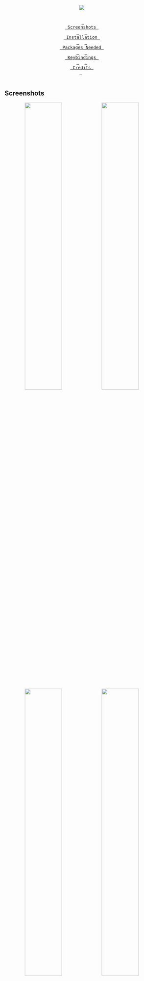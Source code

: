 <div align = center><img src="https://raw.githubusercontent.com/qxb3/gruvbox.hypr/main/repo/logo.png"><br><br>

&ensp;[<kbd> <br> Screenshots <br> </kbd>](#Screenshots)&ensp;
&ensp;[<kbd> <br> Installation <br> </kbd>](#Installation)&ensp;
&ensp;[<kbd> <br> Packages Needed <br> </kbd>](#Packages)&ensp;
&ensp;[<kbd> <br> Keybindings <br> </kbd>](#Keybindings)&ensp;
&ensp;[<kbd> <br> Credits <br> </kbd>](#Credits)&ensp;
<br><br></div>

## Screenshots

<p align="center">
  <img align="center" width="49%" src="https://raw.githubusercontent.com/qxb3/gruvbox.hypr/main/repo/1.png" />
  <img align="center" width="49%" src="https://raw.githubusercontent.com/qxb3/gruvbox.hypr/main/repo/2.png" />
  <img align="center" width="49%" src="https://raw.githubusercontent.com/qxb3/gruvbox.hypr/main/repo/3.png" />
  <img align="center" width="49%" src="https://raw.githubusercontent.com/qxb3/gruvbox.hypr/main/repo/4.png" />
  <img align="center" width="49%" src="https://raw.githubusercontent.com/qxb3/gruvbox.hypr/main/repo/5.png" />
  <img align="center" width="49%" src="https://raw.githubusercontent.com/qxb3/gruvbox.hypr/main/repo/6.png" />
  <img align="center" width="49%" src="https://raw.githubusercontent.com/qxb3/gruvbox.hypr/main/repo/7.png" />
  <img align="center" width="49%" src="https://raw.githubusercontent.com/qxb3/gruvbox.hypr/main/repo/8.png" />
  <img align="center" width="49%" src="https://raw.githubusercontent.com/qxb3/gruvbox.hypr/main/repo/9.png" />
  <img align="center" width="49%" src="https://raw.githubusercontent.com/qxb3/gruvbox.hypr/main/repo/10.png" />
  <img align="center" width="49%" src="https://raw.githubusercontent.com/qxb3/gruvbox.hypr/main/repo/11.png" />
</p>

<br>

## Installation

> [!CAUTION]
> Backup your config files first.

> [!IMPORTANT]
> Please see [Packages Needed](#Packages)

```bash
git clone https://github.com/qxb3/gruvbox.hypr
cd gruvbox.hypr
cp -r config/* ~/.config
```

<br>

## Packages

<table><tr><td>
  <code>a</code><br><code>p</code><br><code>p</code><br><code>s</code><br></td><td><table>
  <tr><td>kitty</td><td>terminal emulator</td></tr>
  <tr><td>dolphin</td><td>file explorer</td></tr>
  <tr><td>spotify</td><td>music player</td></tr>
  <tr><td>firefox</td><td>browser</td></tr></table>
</td></tr></table>

<br>

<table><tr><td>
  <code>r</code><br><code>i</code><br><code>c</code><br><code>e</code><br></td><td><table>
  <tr><td>cava</td><td>music visualizer</td></tr>
  <tr><td>dunst</td><td>notification daemon</td></tr>
  <tr><td>swww</td><td>wallpaper daemon</td></tr>
  <tr><td>swaylock</td><td>screen locker</td></tr>
  <tr><td>ags</td><td>aylur's gtk widget</td>
  <tr><td>eww</td><td>elkowars wacky widgets</td></tr></table>
</td></tr></table>

<br>

<table><tr><td>
  <code>s</code><br><code>h</code><br><code>e</code><br><code>l</code><br><code>l</code></td><td><table>
  <tr><td>zsh</td><td>main shell</td></tr>
  <tr><td>neovim</td><td>text editor</td></tr>
  <tr><td>neofetch</td><td>beautiful sys info</td></tr>
  <tr><td>playerctl</td><td>control music player</td></tr></table>
</td></tr></table>

<br>

## Keybindings

#### Window Mangement
| Keys | Action |
| :--  | :-- |
| <kbd>Super</kbd> + <kbd>Q</kbd> | quit active/focused window
| <kbd>Alt</kbd> + <kbd>F4</kbd> | kill window using cursor
| <kbd>Super</kbd> + <kbd>W</kbd> | toggle window on focus to float
| <kbd>Alt</kbd> + <kbd>Enter</kbd> | toggle window on focus to fullscreen
| <kbd>Super</kbd> + <kbd>RightClick</kbd> | resize the window
| <kbd>Super</kbd> + <kbd>LeftClick</kbd> | change the window position
| <kbd>Super</kbd> + <kbd>Shift</kbd> + <kbd>←</kbd><kbd>→</kbd><kbd>↑</kbd><kbd>↓</kbd>| resize windows (hold)
| <kbd>Super</kbd> + <kbd>J</kbd> | toggle dwindle

#### Application Shortcuts
| Keys | Action |
| :--  | :-- |
| <kbd>Super</kbd> + <kbd>T</kbd> | launch kitty terminal
| <kbd>Super</kbd> + <kbd>E</kbd> | launch dolphin file explorer
| <kbd>Super</kbd> + <kbd>F</kbd> | launch firefox
| <kbd>Super</kbd> + <kbd>D</kbd> | launch vencord (replace it with normal discord if u want)

#### Widgets
| Keys | Action |
| :--  | :-- |
| <kbd>Super</kbd> + <kbd>A</kbd> | toggle app launcher
| <kbd>Super</kbd> + <kbd>Tab</kbd> | toggle sidebar
| <kbd>Super</kbd> + <kbd>O</kbd> | toggle notification center
| <kbd>Super</kbd> + <kbd>L</kbd> | lock screen

#### Print Screen
| Keys | Action |
| :--  | :-- |
| <kbd>Super</kbd> + <kbd>P</kbd> | drag to select area or click on a window to print
| <kbd>Super</kbd> + <kbd>Alt</kbd> + <kbd>P</kbd> | print current screen
| <kbd>Super</kbd> + <kbd>Ctrl</kbd> + <kbd>P</kbd> | print current screen (frozen)

#### Workspaces
| Keys | Action |
| :--  | :-- |
| <kbd>Super</kbd> + <kbd>MouseScroll</kbd> | cycle through workspaces
| <kbd>Super</kbd> + <kbd>Shift</kbd> + <kbd>Ctrl</kbd> + <kbd>←</kbd><kbd>→</kbd><kbd>↑</kbd><kbd>↓</kbd>| move active window within the current workspace
| <kbd>Super</kbd> + <kbd>[0-5]</kbd> | switch to workspace [0-5]
| <kbd>Super</kbd> + <kbd>Shift</kbd> + <kbd>[0-5]</kbd> | move active window to workspace [0-5]
| <kbd>Super</kbd> + <kbd>Alt</kbd> + <kbd>[0-5]</kbd> | move active window to workspace [0-5] (silently)

#### Special Workspaces
| Keys | Action |
| :--  | :-- |
| <kbd>Super</kbd> + <kbd>Shift</kbd> + <kbd>S</kbd> | move window to special workspace
| <kbd>Super</kbd> + <kbd>S</kbd> | toogle to special workspace

<br>

## Credits

[hyprdots](https://github.com/prasanthrangan/hyprdots) - I used this as a base / starter. You can think of this as a strip down version of **hyprdots** but with widgets.
